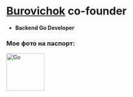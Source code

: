 
# [Burovichok](https://github.com/lifedaemon-kill/burovichok-desktop) co-founder 

- __Backend Go Developer__


### Мое фото на паспорт:

<div>
	<img
	  src="https://github.com/mkenney/go-chrome/wiki/assets/images/gopher-logo.png"
	  alt="Go"
	  width="100"

</div>
